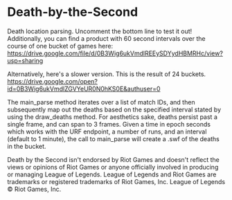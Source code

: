 # Death-by-the-Second
Death location parsing. Uncomment the bottom line to test it out! Additionally, you can find a product with 60 second intervals over the course of one bucket of games here: https://drive.google.com/file/d/0B3Wig6ukVmdlREEySDYydHBMRHc/view?usp=sharing

Alternatively, here's a slower version. This is the result of 24 buckets. https://drive.google.com/open?id=0B3Wig6ukVmdlZGVYeUR0N0hKS0E&authuser=0

The main_parse method iterates over a list of match IDs, and then subsequently map out the deaths based on the specified interval stated by using the draw_deaths method. For aesthetics sake, deaths persist past a single frame, and can span to 3 frames. Given a time in epoch seconds which works with the URF endpoint, a number of runs, and an interval (default to 1 minute), the call to main_parse will create a .swf of the deaths in the bucket.

Death by the Second isn't endorsed by Riot Games and doesn't reflect the views or opinions of Riot Games or anyone officially involved in producing or managing League of Legends. League of Legends and Riot Games are trademarks or registered trademarks of Riot Games, Inc. League of Legends © Riot Games, Inc.
